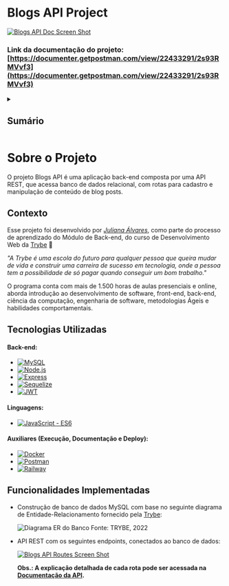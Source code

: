 # Blogs API Project

[![Blogs API Doc Screen Shot][product-screenshot]](https://documenter.getpostman.com/view/22433291/2s93RMVvf3)

### Link da documentação do projeto: [https://documenter.getpostman.com/view/22433291/2s93RMVvf3](https://documenter.getpostman.com/view/22433291/2s93RMVvf3)


<!-- TABLE OF CONTENTS -->
<details>
  <summary><h2><strong>Sumário</strong></h2></summary>
  <ol>
    <li>
      <a href="#sobre-o-projeto">Sobre o Projeto</a>
      <ul>
        <li><a href="#contexto">Contexto</a></li>
        <li><a href="#tecnologias-utilizadas">Tecnologias Utilizadas</a></li>
        <li><a href="#funcionalidades-implementadas">Funcionalidades Implementadas</a></li>
      </ul>
    </li>
    <!-- <li> -->
      <!-- <a href="#para-iniciar-a-aplicação">Para Iniciar a Aplicação</a>
      <ul>
        <li><a href="#pré-requisitos">Pré-requisitos</a></li>
        <li><a href="#clonando-o-repositório">Clonando o Repositório</a></li>
        <li><a href="#rodando-docker">Rodando Docker</a></li>
        <li><a href="#acessando-container-e-instalando-dependências">Acessando Container e Instalando Dependências</a></li>
        <li><a href="#executando-a-aplicação">Executando a Aplicação</a></li> -->
        <!-- <li><a href="#executando-testes-e-análise-de-cobertura">Executando Testes e Análise de Cobertura</a></li> -->
      <!-- </ul>
    </li>
    <li><a href="#contribuições-e-autoria">Contribuições e Autoria</a></li> -->
  </ol>
</details>


# Sobre o Projeto
  O projeto Blogs API é uma aplicação back-end composta por uma API REST, que acessa banco de dados relacional, com rotas para cadastro e manipulação de conteúdo de blog posts.

## Contexto
  Esse projeto foi desenvolvido por _[Juliana Álvares](https://www.linkedin.com/in/juliana-alvares/)_, como parte do processo de aprendizado do Módulo de Back-end, do curso de Desenvolvimento Web da [Trybe](https://www.betrybe.com/) :rocket:
  
  _"A Trybe é uma escola do futuro para qualquer pessoa que queira mudar de vida e construir uma carreira de sucesso em tecnologia, onde a pessoa tem a possibilidade de só pagar quando conseguir um bom trabalho."_

  O programa conta com mais de 1.500 horas de aulas presenciais e online, aborda introdução ao desenvolvimento de software, front-end, back-end, ciência da computação, engenharia de software, metodologias Ágeis e habilidades comportamentais.

## Tecnologias Utilizadas

  #### Back-end:
  * [![MySQL][MySQL-img]][MySQL-url]
  * [![Node.js][Node-img]][Node-url]
  * [![Express][Express-img]][Express-url]
  * [![Sequelize][Sequelize-img]][Sequelize-url]
  * [![JWT][JWT-img]][JWT-url]

  <!-- #### Testes:
  * [![Jest][Jest-img]][Jest-url]
  * [![Testing-Library][RTL-img]][RTL-url] -->

  #### Linguagens:
  * [![JavaScript - ES6][JavaScript-img]][JavaScript-url]

  #### Auxiliares (Execução, Documentação e Deploy):
  * [![Docker][Docker-img]][Docker-url]
  * [![Postman][Postman-img]][Postman-url]
  * [![Railway][Railway-img]][Railway-url]

## Funcionalidades Implementadas

  - Construção de banco de dados MySQL com base no seguinte diagrama de Entidade-Relacionamento fornecido pela [Trybe](https://www.betrybe.com/):

    ![Diagrama ER do Banco][der-screenshot]
    Fonte: TRYBE, 2022

  - API REST com os seguintes endpoints, conectados ao banco de dados:

    [![Blogs API Routes Screen Shot][routes-screenshot]](https://documenter.getpostman.com/view/22433291/2s93RMVvf3)

    **Obs.: A explicação detalhada de cada rota pode ser acessada na [Documentação da API](https://documenter.getpostman.com/view/22433291/2s93RMVvf3).**

<!-- # Para Iniciar a Aplicação
  Para rodar esta aplicação é necessário garantir o cumprimento dos pré-requisitos, fazer uma cópia do repositório e executar as instruções a seguir. Neste projeto é sugerido o uso do Docker, a partir do docker compose já configurado no repositório.

## Pré-requisitos
  [Node.js](https://nodejs.org/en/) em versão 16 ou superior.

## Clonando o Repositório
  ```bash
    git clone https://github.com/AlvaresJu/trybewallet.git
  ```
## Instalando Dependências
  ```bash
    cd trybewallet/
    npm install
  ``` 
## Executando a Aplicação
  ```bash
    npm start
  ```
## Executando Testes e Análise de Cobertura
  ```bash
    npm test
    npm run test-coverage
  ``` -->

<!-- # Contribuições e Autorias
  Como descrito, este projeto foi proposto pela [Trybe](https://www.betrybe.com/) e desenvolvido por _[Juliana Álvares](https://www.linkedin.com/in/juliana-%C3%A1lvares-246872112/)_ durante o curso de Desenvolvimento Web realizado. Por isso, foram disponibilizados pela Trybe alguns arquivos base de configurações e auxiliares ao desenvolvimento do projeto. Segue especificação de autoria dos principais documentos:
  
  Arquivos/diretórios desenvolvidos pela autora do projeto (Juliana Álvares):
  > /src/**
  
  Arquivos/diretórios desenvolvidos pela Trybe:
  > eslintrc.json , stylelintrc.json , package.json , package-lock.json, estrutura geral da pasta: /src -->

  
<!-- MARKDOWN LINKS & IMAGES -->
<!-- https://www.markdownguide.org/basic-syntax/#reference-style-links -->
[product-screenshot]: api/images/screenshot_doc.png
[routes-screenshot]: api/images/screenshot_routes.png
[der-screenshot]: api/images/der.png
<!-- [product-gif]: images/features.gif -->
[MySQL-img]: https://img.shields.io/badge/MySQL-005C84?style=for-the-badge&logo=mysql&logoColor=white
[MySQL-url]: https://www.mysql.com/
[Node-img]: https://img.shields.io/badge/Node.js-339933?style=for-the-badge&logo=nodedotjs&logoColor=white
[Node-url]: https://nodejs.org/en
[Express-img]: https://img.shields.io/badge/Express.js-000000?style=for-the-badge&logo=express&logoColor=white
[Express-url]: https://expressjs.com/
[Sequelize-img]: https://img.shields.io/badge/Sequelize-52B0E7?style=for-the-badge&logo=Sequelize&logoColor=white
[Sequelize-url]: https://sequelize.org/
[JWT-img]: https://img.shields.io/badge/JWT-000000?style=for-the-badge&logo=JSON%20web%20tokens&logoColor=white
[JWT-url]: https://jwt.io/
[JavaScript-img]: https://img.shields.io/badge/javascript-%23323330.svg?style=for-the-badge&logo=javascript&logoColor=%23F7DF1E
[JavaScript-url]: https://developer.mozilla.org/en-US/docs/Web/JavaScript
[Docker-img]: https://img.shields.io/badge/docker-%230db7ed.svg?style=for-the-badge&logo=docker&logoColor=white
[Docker-url]: https://www.docker.com/
[Postman-img]: https://img.shields.io/badge/Postman-FF6C37?style=for-the-badge&logo=Postman&logoColor=white
[Postman-url]: https://www.postman.com/
[Railway-img]: https://img.shields.io/badge/Railway-131415?style=for-the-badge&logo=railway&logoColor=white
[Railway-url]: https://railway.app/

